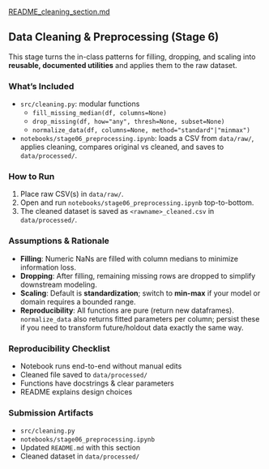 [README_cleaning_section.md](https://github.com/user-attachments/files/21908198/README_cleaning_section.md)
## Data Cleaning & Preprocessing (Stage 6)

This stage turns the in-class patterns for filling, dropping, and scaling into **reusable, documented utilities** and applies them to the raw dataset.

### What’s Included
- `src/cleaning.py`: modular functions
  - `fill_missing_median(df, columns=None)`
  - `drop_missing(df, how="any", thresh=None, subset=None)`
  - `normalize_data(df, columns=None, method="standard"|"minmax")`
- `notebooks/stage06_preprocessing.ipynb`: loads a CSV from `data/raw/`, applies cleaning, compares original vs cleaned, and saves to `data/processed/`.

### How to Run
1. Place raw CSV(s) in `data/raw/`.
2. Open and run `notebooks/stage06_preprocessing.ipynb` top-to-bottom.
3. The cleaned dataset is saved as `<rawname>_cleaned.csv` in `data/processed/`.

### Assumptions & Rationale
- **Filling**: Numeric NaNs are filled with column medians to minimize information loss.
- **Dropping**: After filling, remaining missing rows are dropped to simplify downstream modeling.
- **Scaling**: Default is **standardization**; switch to **min-max** if your model or domain requires a bounded range.
- **Reproducibility**: All functions are pure (return new dataframes). `normalize_data` also returns fitted parameters per column; persist these if you need to transform future/holdout data exactly the same way.

### Reproducibility Checklist
-  Notebook runs end-to-end without manual edits
-  Cleaned file saved to `data/processed/`
-  Functions have docstrings & clear parameters
-  README explains design choices

### Submission Artifacts
- `src/cleaning.py`
- `notebooks/stage06_preprocessing.ipynb`
- Updated `README.md` with this section
- Cleaned dataset in `data/processed/`
